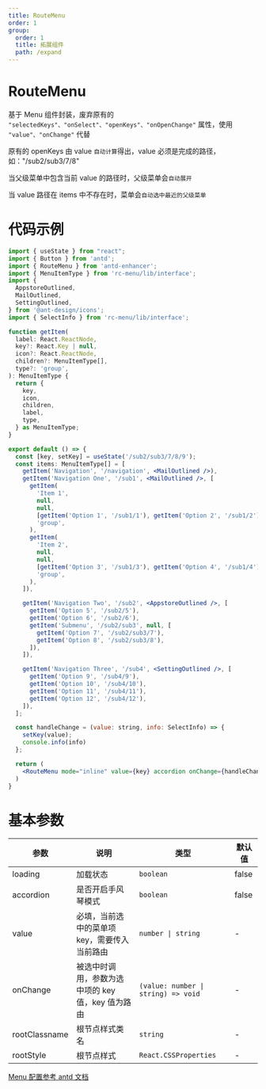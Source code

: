 ```yaml
---
title: RouteMenu
order: 1
group:
  order: 1
  title: 拓展组件
  path: /expand
---
```


# RouteMenu

基于 Menu 组件封装，废弃原有的 `"selectedKeys"、"onSelect"、"openKeys"、"onOpenChange"` 属性，使用 `"value"、"onChange"` 代替

原有的 openKeys 由 value `自动计算`得出，value 必须是完成的路径，如："/sub2/sub3/7/8"

当父级菜单中包含当前 value 的路径时，父级菜单会`自动展开`

当 value 路径在 items 中不存在时，菜单会`自动选中最近的父级菜单`

# 代码示例

```jsx
import { useState } from "react";
import { Button } from 'antd';
import { RouteMenu } from 'antd-enhancer';
import { MenuItemType } from 'rc-menu/lib/interface';
import {
  AppstoreOutlined,
  MailOutlined,
  SettingOutlined,
} from '@ant-design/icons';
import { SelectInfo } from 'rc-menu/lib/interface';

function getItem(
  label: React.ReactNode,
  key?: React.Key | null,
  icon?: React.ReactNode,
  children?: MenuItemType[],
  type?: 'group',
): MenuItemType {
  return {
    key,
    icon,
    children,
    label,
    type,
  } as MenuItemType;
}

export default () => {
  const [key, setKey] = useState('/sub2/sub3/7/8/9');
  const items: MenuItemType[] = [
    getItem('Navigation', '/navigation', <MailOutlined />),
    getItem('Navigation One', '/sub1', <MailOutlined />, [
      getItem(
        'Item 1',
        null,
        null,
        [getItem('Option 1', '/sub1/1'), getItem('Option 2', '/sub1/2')],
        'group',
      ),
      getItem(
        'Item 2',
        null,
        null,
        [getItem('Option 3', '/sub1/3'), getItem('Option 4', '/sub1/4')],
        'group',
      ),
    ]),

    getItem('Navigation Two', '/sub2', <AppstoreOutlined />, [
      getItem('Option 5', '/sub2/5'),
      getItem('Option 6', '/sub2/6'),
      getItem('Submenu', '/sub2/sub3', null, [
        getItem('Option 7', '/sub2/sub3/7'),
        getItem('Option 8', '/sub2/sub3/8'),
      ]),
    ]),

    getItem('Navigation Three', '/sub4', <SettingOutlined />, [
      getItem('Option 9', '/sub4/9'),
      getItem('Option 10', '/sub4/10'),
      getItem('Option 11', '/sub4/11'),
      getItem('Option 12', '/sub4/12'),
    ]),
  ];

  const handleChange = (value: string, info: SelectInfo) => {
    setKey(value);
    console.info(info)
  };

  return (
    <RouteMenu mode="inline" value={key} accordion onChange={handleChange} items={items} />
  )
}
```

# 基本参数

| 参数          | 说明                                              | 类型                                | 默认值 |
| ------------- | ------------------------------------------------- | ----------------------------------- | ------ |
| loading       | 加载状态                                          | `boolean`                           | false  |
| accordion     | 是否开启手风琴模式                                | `boolean`                           | false  |
| value         | 必填，当前选中的菜单项 key，需要传入当前路由      | `number \| string`                  | -      |
| onChange      | 被选中时调用，参数为选中项的 key 值，key 值为路由 | `(value: number \| string) => void` | -      |
| rootClassname | 根节点样式类名                                    | `string`                            | -      |
| rootStyle     | 根节点样式                                        | `React.CSSProperties`               | -      |

[Menu 配置参考 antd 文档](https://ant-design.antgroup.com/components/menu-cn#api)
